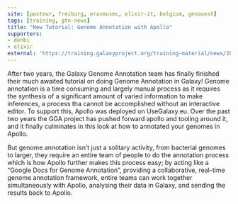 ```yaml
---
site: [pasteur, freiburg, erasmusmc, elixir-it, belgium, genouest]
tags: [training, gtn-news]
title: "New Tutorial: Genome Annotation with Apollo"
supporters:
- denbi
- elixir
external: 'https://training.galaxyproject.org/training-material/news/2021/06/04/apollo.html'
---
```


<p>After two years, the Galaxy Genome Annotation team has finally finished their much awaited tutorial on doing Genome Annotation in Galaxy! Genome annotation is a time consuming and largely manual process as it requires the synthesis of a significant amount of varied information to make inferences, a process tha cannot be accomplished without an interactive editor. To support this, Apollo was deployed on UseGalaxy.eu. Over the past two years the GGA project has pushed forward apollo and tooling around it, and it finally culminates in this look at how to annotated your genomes in Apollo.</p>

<p>But genome annotation isn’t just a solitary activity, from bacterial genomes to larger, they require an entire team of people to do the annotation process which is how Apollo further makes this process easy; by acting like a “Google Docs for Genome Annotation”, providing a collaborative, real-time genome annotation framework, entire teams can work together simultaneously with Apollo, analysing their data in Galaxy, and sending the results back to Apollo.</p>

